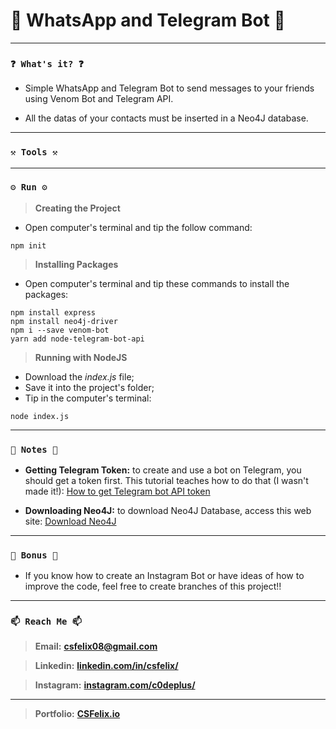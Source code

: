 # 🌟 WhatsApp and Telegram Bot 🌟

----
### `❓ What's it? ❓`

* Simple WhatsApp and Telegram Bot to send messages to your friends using Venom Bot and Telegram API.

* All the datas of your contacts must be inserted in a Neo4J database.

----
### `⚒️ Tools ⚒️`


----
### `⚙️ Run ⚙️`

> **Creating the Project**

* Open computer's terminal and tip the follow command:

```
npm init
```

> **Installing Packages**

* Open computer's terminal and tip these commands to install the packages:

```
npm install express
npm install neo4j-driver
npm i --save venom-bot
yarn add node-telegram-bot-api
```

> **Running with NodeJS**

* Download the _index.js_ file;
* Save it into the project's folder;
* Tip in the computer's terminal:

```
node index.js
```

----
### `📝 Notes 📝`

* **Getting Telegram Token:** to create and use a bot on Telegram, you should get a token first. This tutorial teaches how to do that (I wasn't made it!): [How to get Telegram bot API token](https://www.siteguarding.com/en/how-to-get-telegram-bot-api-token)

* **Downloading Neo4J:** to download Neo4J Database, access this web site: [Download Neo4J](https://neo4j.com/download/)

----
### `🎁 Bonus 🎁`

* If you know how to create an Instagram Bot or have ideas of how to improve the code, feel free to create branches of this project!!

----
### `📫 Reach Me 📫`

> **Email:** **[csfelix08@gmail.com](mailto:csfelix08@gmail.com?)**

> **Linkedin:** **[linkedin.com/in/csfelix/](https://www.linkedin.com/in/csfelix/)**

> **Instagram:** **[instagram.com/c0deplus/](https://www.instagram.com/c0deplus/)**

----

> **Portfolio:** **[CSFelix.io](https://csfelix.github.io/)**
